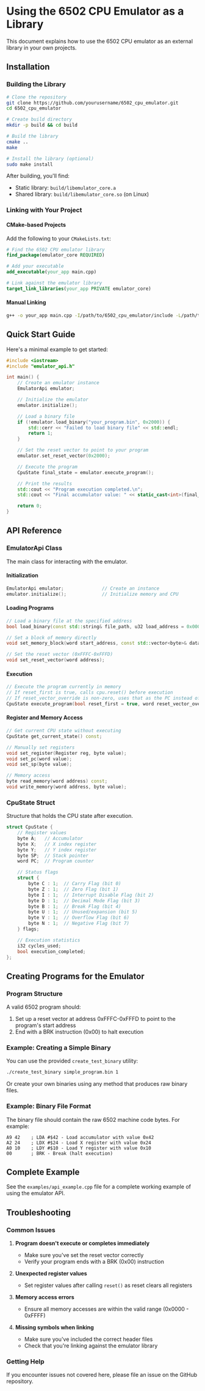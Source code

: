 # Using the 6502 CPU Emulator as a Library

This document explains how to use the 6502 CPU emulator as an external library in your own projects.

## Installation

### Building the Library

```bash
# Clone the repository
git clone https://github.com/yourusername/6502_cpu_emulator.git
cd 6502_cpu_emulator

# Create build directory
mkdir -p build && cd build

# Build the library
cmake ..
make

# Install the library (optional)
sudo make install
```

After building, you'll find:
- Static library: `build/libemulator_core.a`
- Shared library: `build/libemulator_core.so` (on Linux)

### Linking with Your Project

#### CMake-based Projects

Add the following to your `CMakeLists.txt`:

```cmake
# Find the 6502 CPU emulator library
find_package(emulator_core REQUIRED)

# Add your executable
add_executable(your_app main.cpp)

# Link against the emulator library
target_link_libraries(your_app PRIVATE emulator_core)
```

#### Manual Linking

```bash
g++ -o your_app main.cpp -I/path/to/6502_cpu_emulator/include -L/path/to/6502_cpu_emulator/build -lemulator_core
```

## Quick Start Guide

Here's a minimal example to get started:

```cpp
#include <iostream>
#include "emulator_api.h"

int main() {
    // Create an emulator instance
    EmulatorApi emulator;

    // Initialize the emulator
    emulator.initialize();

    // Load a binary file
    if (!emulator.load_binary("your_program.bin", 0x2000)) {
        std::cerr << "Failed to load binary file" << std::endl;
        return 1;
    }

    // Set the reset vector to point to your program
    emulator.set_reset_vector(0x2000);

    // Execute the program
    CpuState final_state = emulator.execute_program();

    // Print the results
    std::cout << "Program execution completed.\n";
    std::cout << "Final accumulator value: " << static_cast<int>(final_state.A) << std::endl;

    return 0;
}
```

## API Reference

### EmulatorApi Class

The main class for interacting with the emulator.

#### Initialization

```cpp
EmulatorApi emulator;              // Create an instance
emulator.initialize();             // Initialize memory and CPU
```

#### Loading Programs

```cpp
// Load a binary file at the specified address
bool load_binary(const std::string& file_path, u32 load_address = 0x0000);

// Set a block of memory directly
void set_memory_block(word start_address, const std::vector<byte>& data);

// Set the reset vector (0xFFFC-0xFFFD)
void set_reset_vector(word address);
```

#### Execution

```cpp
// Execute the program currently in memory
// If reset_first is true, calls cpu.reset() before execution
// If reset_vector_override is non-zero, uses that as the PC instead of the reset vector
CpuState execute_program(bool reset_first = true, word reset_vector_override = 0);
```

#### Register and Memory Access

```cpp
// Get current CPU state without executing
CpuState get_current_state() const;

// Manually set registers
void set_register(Register reg, byte value);
void set_pc(word value);
void set_sp(byte value);

// Memory access
byte read_memory(word address) const;
void write_memory(word address, byte value);
```

### CpuState Struct

Structure that holds the CPU state after execution.

```cpp
struct CpuState {
    // Register values
    byte A;   // Accumulator
    byte X;   // X index register
    byte Y;   // Y index register
    byte SP;  // Stack pointer
    word PC;  // Program counter

    // Status flags
    struct {
        byte C : 1;  // Carry Flag (bit 0)
        byte Z : 1;  // Zero Flag (bit 1)
        byte I : 1;  // Interrupt Disable Flag (bit 2)
        byte D : 1;  // Decimal Mode Flag (bit 3)
        byte B : 1;  // Break Flag (bit 4)
        byte U : 1;  // Unused/expansion (bit 5)
        byte V : 1;  // Overflow Flag (bit 6)
        byte N : 1;  // Negative Flag (bit 7)
    } flags;

    // Execution statistics
    i32 cycles_used;
    bool execution_completed;
};
```

## Creating Programs for the Emulator

### Program Structure

A valid 6502 program should:

1. Set up a reset vector at address 0xFFFC-0xFFFD to point to the program's start address
2. End with a BRK instruction (0x00) to halt execution

### Example: Creating a Simple Binary

You can use the provided `create_test_binary` utility:

```bash
./create_test_binary simple_program.bin 1
```

Or create your own binaries using any method that produces raw binary files.

### Example: Binary File Format

The binary file should contain the raw 6502 machine code bytes. For example:

```
A9 42    ; LDA #$42 - Load accumulator with value 0x42
A2 24    ; LDX #$24 - Load X register with value 0x24
A0 10    ; LDY #$10 - Load Y register with value 0x10
00       ; BRK - Break (halt execution)
```

## Complete Example

See the `examples/api_example.cpp` file for a complete working example of using the emulator API.

## Troubleshooting

### Common Issues

1. **Program doesn't execute or completes immediately**
   - Make sure you've set the reset vector correctly
   - Verify your program ends with a BRK (0x00) instruction

2. **Unexpected register values**
   - Set register values after calling `reset()` as reset clears all registers

3. **Memory access errors**
   - Ensure all memory accesses are within the valid range (0x0000 - 0xFFFF)

4. **Missing symbols when linking**
   - Make sure you've included the correct header files
   - Check that you're linking against the emulator library

### Getting Help

If you encounter issues not covered here, please file an issue on the GitHub repository.
